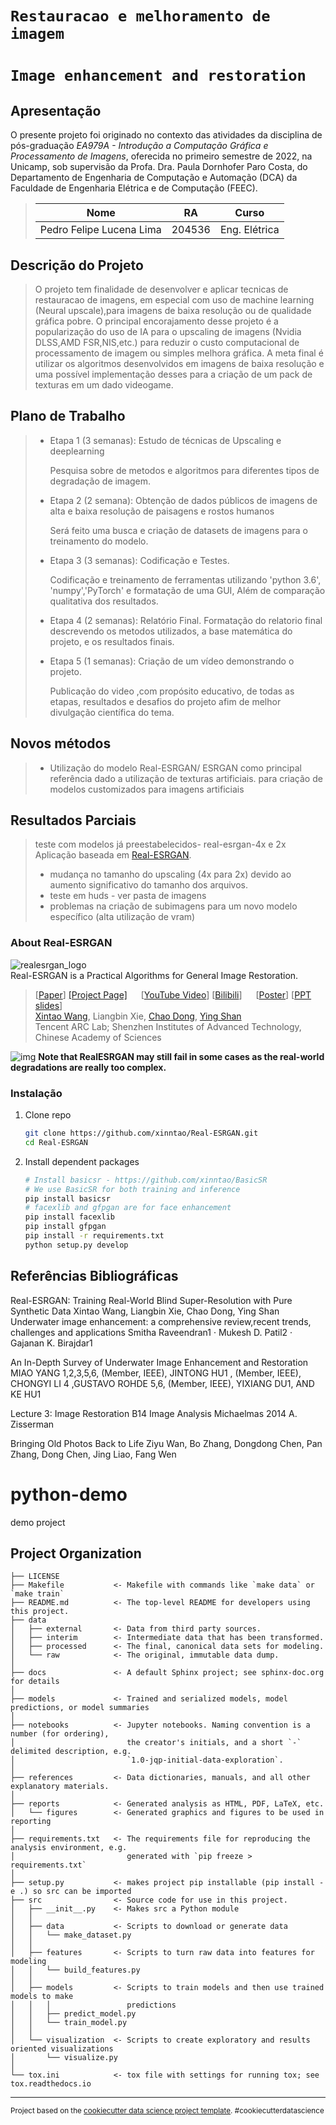 # `Restauracao e melhoramento de imagem `
# `Image enhancement and restoration`

## Apresentação

O presente projeto foi originado no contexto das atividades da disciplina de pós-graduação *EA979A - Introdução a Computação Gráfica e Processamento de Imagens*, 
oferecida no primeiro semestre de 2022, na Unicamp, sob supervisão da Profa. Dra. Paula Dornhofer Paro Costa, do Departamento de Engenharia de Computação e Automação (DCA) da Faculdade de Engenharia Elétrica e de Computação (FEEC).

> |Nome  | RA | Curso|
> |--|--|--|
> | Pedro Felipe Lucena Lima  | 204536  | Eng. Elétrica|


## Descrição do Projeto
> O projeto tem finalidade de desenvolver e aplicar tecnicas de restauracao de imagens, em especial com uso de machine learning (Neural upscale),para imagens de baixa resolução ou de qualidade gráfica pobre.
> O principal encorajamento desse projeto é a popularização do uso de IA para o upscaling de imagens (Nvidia DLSS,AMD FSR,NIS,etc.) para reduzir o custo computacional de processamento de imagem ou simples melhora gráfica.
> A meta final é utilizar os algoritmos desenvolvidos em imagens de baixa resolução e uma possível implementação desses para a criação de um pack de texturas em um dado videogame.


## Plano de Trabalho

> * Etapa 1 (3 semanas): Estudo de técnicas de Upscaling e deeplearning
> 
>     Pesquisa sobre de metodos e algoritmos para diferentes tipos de degradação de imagem.
> * Etapa 2 (2 semana): Obtenção de dados públicos de imagens de alta e baixa resolução de paisagens e rostos humanos 
> 
>     Será feito uma busca e criação de datasets de imagens para o treinamento do modelo.
>     
> * Etapa 3 (3 semanas): Codificação e Testes.
> 
>     Codificação e treinamento de ferramentas utilizando 'python 3.6', 'numpy','PyTorch' e formatação de uma GUI,  Além de comparação qualitativa dos resultados.
>     
> * Etapa 4 (2 semanas): Relatório Final.
>      Formatação do relatorio final descrevendo os metodos utilizados, a base matemática do projeto, e os resultados finais.
>      
> * Etapa 5 (1 semanas): Criação de um vídeo demonstrando o projeto.
> 
>      Publicação do video ,com propósito educativo, de todas as etapas, resultados e desafios do projeto afim de melhor divulgação científica do tema. 
>     
## Novos métodos

> * Utilização do modelo Real-ESRGAN/ ESRGAN como principal referência dado a utilização de texturas artificiais.
>   para criação de modelos customizados para imagens artificiais
## Resultados Parciais
>   teste com modelos já preestabelecidos- real-esrgan-4x e 2x
>   Aplicação baseada em [Real-ESRGAN](https://github.com/xinntao/Real-ESRGAN).
>   * mudança no tamanho do upscaling (4x para 2x) devido ao aumento significativo do tamanho dos arquivos. 
>   * teste em huds - ver pasta de imagens 
>   * problemas na criação de subimagens para um novo modelo específico (alta utilização de vram)
>  
### About Real-ESRGAN

![realesrgan_logo](https://github.com/xinntao/Real-ESRGAN/raw/master/assets/realesrgan_logo.png)  
Real-ESRGAN is a Practical Algorithms for General Image Restoration.

> [[Paper](https://arxiv.org/abs/2107.10833)] [[Project Page]](https://github.com/xinntao/Real-ESRGAN) &emsp; [[YouTube Video](https://www.youtube.com/watch?v=fxHWoDSSvSc)] [[Bilibili](https://www.bilibili.com/video/BV1H34y1m7sS/)] &emsp; [[Poster](https://xinntao.github.io/projects/RealESRGAN_src/RealESRGAN_poster.pdf)] [[PPT slides](https://docs.google.com/presentation/d/1QtW6Iy8rm8rGLsJ0Ldti6kP-7Qyzy6XL/edit?usp=sharing&ouid=109799856763657548160&rtpof=true&sd=true)]<br>
> [Xintao Wang](https://xinntao.github.io/), Liangbin Xie, [Chao Dong](https://scholar.google.com.hk/citations?user=OSDCB0UAAAAJ), [Ying Shan](https://scholar.google.com/citations?user=4oXBp9UAAAAJ&hl=en) <br>
> Tencent ARC Lab; Shenzhen Institutes of Advanced Technology, Chinese Academy of Sciences

![img](https://github.com/xinntao/Real-ESRGAN/raw/master/assets/teaser.jpg)
**Note that RealESRGAN may still fail in some cases as the real-world degradations are really too complex.**

### Instalação

1. Clone repo

    ```bash
    git clone https://github.com/xinntao/Real-ESRGAN.git
    cd Real-ESRGAN
    ```

1. Install dependent packages

    ```bash
    # Install basicsr - https://github.com/xinntao/BasicSR
    # We use BasicSR for both training and inference
    pip install basicsr
    # facexlib and gfpgan are for face enhancement
    pip install facexlib
    pip install gfpgan
    pip install -r requirements.txt
    python setup.py develop
    ```

## Referências Bibliográficas

Real-ESRGAN: Training Real-World Blind Super-Resolution with Pure Synthetic Data
Xintao Wang, Liangbin Xie, Chao Dong, Ying Shan
Underwater image enhancement: a comprehensive review,recent trends, challenges and applications Smitha Raveendran1 · Mukesh D. Patil2 · Gajanan K. Birajdar1

An In-Depth Survey of Underwater Image
Enhancement and Restoration
MIAO YANG 1,2,3,5,6, (Member, IEEE), JINTONG HU1
, (Member, IEEE), CHONGYI LI 4
,GUSTAVO ROHDE 5,6, (Member, IEEE), YIXIANG DU1, AND KE HU1

Lecture 3: Image Restoration B14 Image Analysis Michaelmas 2014 A. Zisserman

Bringing Old Photos Back to Life
Ziyu Wan, Bo Zhang, Dongdong Chen, Pan Zhang, Dong Chen, Jing Liao, Fang Wen

python-demo
==============================

demo project

Project Organization
------------

    ├── LICENSE
    ├── Makefile           <- Makefile with commands like `make data` or `make train`
    ├── README.md          <- The top-level README for developers using this project.
    ├── data
    │   ├── external       <- Data from third party sources.
    │   ├── interim        <- Intermediate data that has been transformed.
    │   ├── processed      <- The final, canonical data sets for modeling.
    │   └── raw            <- The original, immutable data dump.
    │
    ├── docs               <- A default Sphinx project; see sphinx-doc.org for details
    │
    ├── models             <- Trained and serialized models, model predictions, or model summaries
    │
    ├── notebooks          <- Jupyter notebooks. Naming convention is a number (for ordering),
    │                         the creator's initials, and a short `-` delimited description, e.g.
    │                         `1.0-jqp-initial-data-exploration`.
    │
    ├── references         <- Data dictionaries, manuals, and all other explanatory materials.
    │
    ├── reports            <- Generated analysis as HTML, PDF, LaTeX, etc.
    │   └── figures        <- Generated graphics and figures to be used in reporting
    │
    ├── requirements.txt   <- The requirements file for reproducing the analysis environment, e.g.
    │                         generated with `pip freeze > requirements.txt`
    │
    ├── setup.py           <- makes project pip installable (pip install -e .) so src can be imported
    ├── src                <- Source code for use in this project.
    │   ├── __init__.py    <- Makes src a Python module
    │   │
    │   ├── data           <- Scripts to download or generate data
    │   │   └── make_dataset.py
    │   │
    │   ├── features       <- Scripts to turn raw data into features for modeling
    │   │   └── build_features.py
    │   │
    │   ├── models         <- Scripts to train models and then use trained models to make
    │   │   │                 predictions
    │   │   ├── predict_model.py
    │   │   └── train_model.py
    │   │
    │   └── visualization  <- Scripts to create exploratory and results oriented visualizations
    │       └── visualize.py
    │
    └── tox.ini            <- tox file with settings for running tox; see tox.readthedocs.io


--------

<p><small>Project based on the <a target="_blank" href="https://drivendata.github.io/cookiecutter-data-science/">cookiecutter data science project template</a>. #cookiecutterdatascience</small></p>
